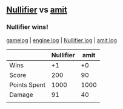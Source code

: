 ## [Nullifier](<../../Nullifier/README.md>) vs [amit](<../../amit/README.md>)
### Nullifier wins!

[gamelog](<gamelog.json>) | [engine log](<engine>) | [Nullifier log](<Nullifier>) | [amit log](<amit>)

|              | Nullifier | amit |
| ------------ | --------- | ---- |
| Wins         |        +1 |   +0 |
| Score        |       200 |   90 |
| Points Spent |      1000 | 1000 |
| Damage       |        91 |   40 |
|              |           |      |
